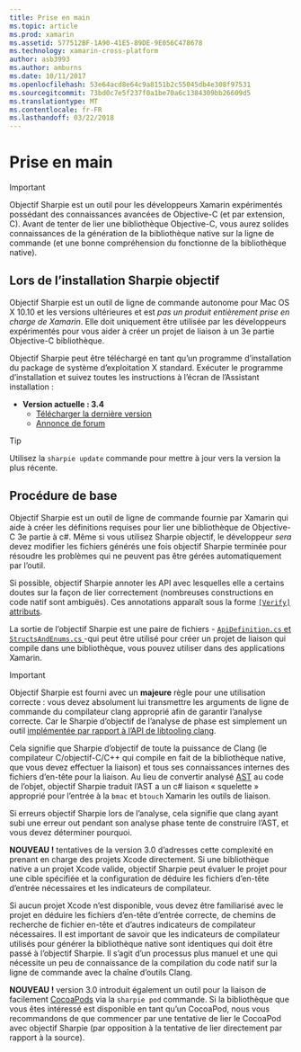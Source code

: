 ```yaml
---
title: Prise en main
ms.topic: article
ms.prod: xamarin
ms.assetid: 577512BF-1A90-41E5-89DE-9E056C478678
ms.technology: xamarin-cross-platform
author: asb3993
ms.author: amburns
ms.date: 10/11/2017
ms.openlocfilehash: 53e64acd8e64c9a8151b2c55045db4e308f97531
ms.sourcegitcommit: 73bd0c7e5f237f0a1be70a6c1384309bb26609d5
ms.translationtype: MT
ms.contentlocale: fr-FR
ms.lasthandoff: 03/22/2018
---
```

# <a name="getting-started"></a>Prise en main

> [!IMPORTANT]
> Objectif Sharpie est un outil pour les développeurs Xamarin expérimentés possédant des connaissances avancées de Objective-C (et par extension, C). Avant de tenter de lier une bibliothèque Objective-C, vous aurez solides connaissances de la génération de la bibliothèque native sur la ligne de commande (et une bonne compréhension du fonctionne de la bibliothèque native).

<a name="installing" />

## <a name="installing-objective-sharpie"></a>Lors de l’installation Sharpie objectif

Objectif Sharpie est un outil de ligne de commande autonome pour Mac OS X 10.10 et les versions ultérieures et est _pas un produit entièrement prise en charge de Xamarin_. Elle doit uniquement être utilisée par les développeurs expérimentés pour vous aider à créer un projet de liaison à un 3e partie Objective-C bibliothèque.

Objectif Sharpie peut être téléchargé en tant qu’un programme d’installation du package de système d’exploitation X standard.
Exécuter le programme d’installation et suivez toutes les instructions à l’écran de l’Assistant installation :

- **Version actuelle : 3.4**
  - [Télécharger la dernière version](https://dl.xamarin.com/objective-sharpie/ObjectiveSharpie.pkg)
  - [Annonce de forum](https://forums.xamarin.com/discussion/104800/objective-sharpie-3-4)

> [!TIP]
> Utilisez la `sharpie update` commande pour mettre à jour vers la version la plus récente.

## <a name="basic-walkthrough"></a>Procédure de base

Objectif Sharpie est un outil de ligne de commande fournie par Xamarin qui aide à créer les définitions requises pour lier une bibliothèque de Objective-C 3e partie à c#.
Même si vous utilisez Sharpie objectif, le développeur *sera* devez modifier les fichiers générés une fois objectif Sharpie terminée pour résoudre les problèmes qui ne peuvent pas être gérées automatiquement par l’outil.

Si possible, objectif Sharpie annoter les API avec lesquelles elle a certains doutes sur la façon de lier correctement (nombreuses constructions en code natif sont ambiguës).
Ces annotations apparaît sous la forme [ `[Verify]` attributs](~/cross-platform/macios/binding/objective-sharpie/platform/verify.md).

La sortie de l’objectif Sharpie est une paire de fichiers - [ `ApiDefinition.cs` et `StructsAndEnums.cs` ](~/cross-platform/macios/binding/objective-sharpie/platform/apidefinitions-structsandenums.md) -qui peut être utilisé pour créer un projet de liaison qui compile dans une bibliothèque, vous pouvez utiliser dans des applications Xamarin.

> [!IMPORTANT]
> Objectif Sharpie est fourni avec un **majeure** règle pour une utilisation correcte : vous devez absolument lui transmettre les arguments de ligne de commande du compilateur clang approprié afin de garantir l’analyse correcte. Car le Sharpie d’objectif de l’analyse de phase est simplement un outil [implémentée par rapport à l’API de libtooling clang](http://clang.llvm.org/docs/LibTooling.html).

Cela signifie que Sharpie d’objectif de toute la puissance de Clang (le compilateur C/objectif-C/C++ qui compile en fait de la bibliothèque native, que vous devez effectuer la liaison) et tous ses connaissances internes des fichiers d’en-tête pour la liaison.
Au lieu de convertir analysé [AST](http://en.wikipedia.org/wiki/Abstract_syntax_tree) au code de l’objet, objectif Sharpie traduit l’AST a un c# liaison « squelette » approprié pour l’entrée à la `bmac` et `btouch` Xamarin les outils de liaison.

Si erreurs objectif Sharpie lors de l’analyse, cela signifie que clang ayant subi une erreur out pendant son analyse phase tente de construire l’AST, et vous devez déterminer pourquoi.

**NOUVEAU !** tentatives de la version 3.0 d’adresses cette complexité en prenant en charge des projets Xcode directement. Si une bibliothèque native a un projet Xcode valide, objectif Sharpie peut évaluer le projet pour une cible spécifiée et la configuration de déduire les fichiers d’en-tête d’entrée nécessaires et les indicateurs de compilateur.

Si aucun projet Xcode n’est disponible, vous devez être familiarisé avec le projet en déduire les fichiers d’en-tête d’entrée correcte, de chemins de recherche de fichier en-tête et d’autres indicateurs de compilateur nécessaires. Il est important de savoir que les indicateurs de compilateur utilisés pour générer la bibliothèque native sont identiques qui doit être passé à l’objectif Sharpie. Il s’agit d’un processus plus manuel et une qui nécessite un peu de connaissance de la compilation du code natif sur la ligne de commande avec la chaîne d’outils Clang.

**NOUVEAU !** version 3.0 introduit également un outil pour la liaison de facilement [CocoaPods](https://cocoapods.org) via la `sharpie pod` commande.
Si la bibliothèque que vous êtes intéressé est disponible en tant qu’un CocoaPod, nous vous recommandons de que commencer par une tentative de lier le CocoaPod avec objectif Sharpie (par opposition à la tentative de lier directement par rapport à la source).

